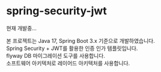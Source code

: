 # spring-security-jwt

현재 개발중...

본 프로젝트는 Java 17, Spring Boot 3.x 기준으로 개발하였습니다.  
Spring Security + JWT를 활용한 인증 인가 템플릿입니다.  
flyway DB 마이그레이션 도구를 사용합니다.  
소프트웨어 아키텍처로 레이어드 아키텍처를 사용합니다.


